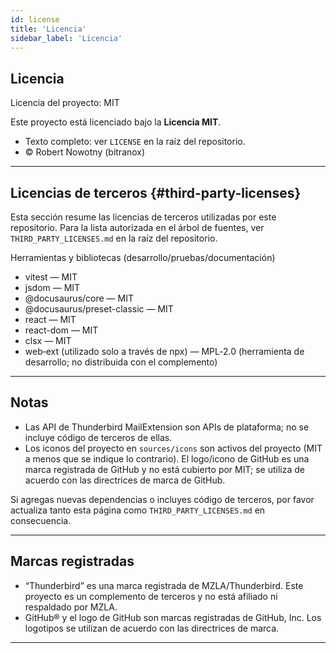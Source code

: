 ```yaml
---
id: license
title: 'Licencia'
sidebar_label: 'Licencia'
---
```


## Licencia

Licencia del proyecto: MIT

Este proyecto está licenciado bajo la **Licencia MIT**.

- Texto completo: ver `LICENSE` en la raíz del repositorio.
- © Robert Nowotny (bitranox)

---

## Licencias de terceros {#third-party-licenses}

Esta sección resume las licencias de terceros utilizadas por este repositorio. Para la lista autorizada en el árbol de fuentes, ver `THIRD_PARTY_LICENSES.md` en la raíz del repositorio.

Herramientas y bibliotecas (desarrollo/pruebas/documentación)

- vitest — MIT
- jsdom — MIT
- @docusaurus/core — MIT
- @docusaurus/preset-classic — MIT
- react — MIT
- react-dom — MIT
- clsx — MIT
- web‑ext (utilizado solo a través de npx) — MPL‑2.0 (herramienta de desarrollo; no distribuida con el complemento)

---

## Notas

- Las API de Thunderbird MailExtension son APIs de plataforma; no se incluye código de terceros de ellas.
- Los iconos del proyecto en `sources/icons` son activos del proyecto (MIT a menos que se indique lo contrario). El logo/icono de GitHub es una marca registrada de GitHub y no está cubierto por MIT; se utiliza de acuerdo con las directrices de marca de GitHub.

Si agregas nuevas dependencias o incluyes código de terceros, por favor actualiza tanto esta página como `THIRD_PARTY_LICENSES.md` en consecuencia.

---

## Marcas registradas

- “Thunderbird” es una marca registrada de MZLA/Thunderbird. Este proyecto es un complemento de terceros y no está afiliado ni respaldado por MZLA.
- GitHub® y el logo de GitHub son marcas registradas de GitHub, Inc. Los logotipos se utilizan de acuerdo con las directrices de marca.

---
